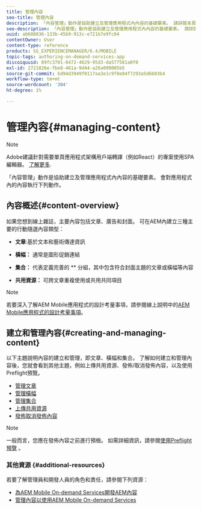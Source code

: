 ```yaml
---
title: 管理內容
seo-title: 管理內容
description: 「內容管理」動作是協助建立及管理應用程式內內容的基礎要素。 請詳閱本頁以了解更多。
seo-description: 「內容管理」動作是協助建立及管理應用程式內內容的基礎要素。 請詳閱本頁以了解更多。
uuid: ab680836-133b-45b9-913c-e721b7e9fc04
contentOwner: User
content-type: reference
products: SG_EXPERIENCEMANAGER/6.4/MOBILE
topic-tags: authoring-on-demand-services-app
discoiquuid: 89fc3701-0472-4629-95d3-da577581a0f0
exl-id: 2721826e-fbe8-461a-9d44-a26a099005b5
source-git-commit: bd94d3949f0117aa3e1c9f0e84f7293a5d6b03b4
workflow-type: tm+mt
source-wordcount: '304'
ht-degree: 1%

---
```


# 管理內容{#managing-content}

>[!NOTE]
>
>Adobe建議針對需要單頁應用程式架構用戶端轉譯（例如React）的專案使用SPA編輯器。 [了解更多](/help/sites-developing/spa-overview.md).

「內容管理」動作是協助建立及管理應用程式內內容的基礎要素。 會對應用程式內的內容執行下列動作。

## 內容概述{#content-overview}

如果您想到線上雜誌，主要內容包括文章、廣告和封面。 可在AEM內建立三種主要的行動隨選內容類型：

* **文章**:基於文本和藝術傳達資訊
* **橫幅：** 通常是圖形促銷連結
* **集合：** 代表定義完善的 ** 分組，其中包含符合封面主題的文章或橫幅等內容

* **共用資源：** 可跨文章重複使用或共用共同項目

>[!NOTE]
>
>若要深入了解AEM Mobile應用程式的設計考量事項，請參閱線上說明中的[AEM Mobile應用程式的設計考量事項](https://helpx.adobe.com/digital-publishing-solution/help/design-app.html)。

## 建立和管理內容{#creating-and-managing-content}

以下主題說明內容的建立和管理，即文章、橫幅和集合。 了解如何建立和管理內容後，您就會看到其他主題，例如上傳共用資源、發佈/取消發佈內容，以及使用Preflight預覽。

* [管理文章](/help/mobile/mobile-on-demand-managing-articles.md)
* [管理橫幅](/help/mobile/mobile-on-demand-managing-banners.md)
* [管理集合](/help/mobile/mobile-on-demand-managing-collections.md)
* [上傳共用資源](/help/mobile/mobile-on-demand-shared-resources.md)
* [發佈取消發佈內容](/help/mobile/mobile-on-demand-publishing-unpublishing.md)

>[!NOTE]
>
>一般而言，您應在發佈內容之前進行預檢。 如需詳細資訊，請參閱[使用Preflight預覽](/help/mobile/aem-mobile-manage-ondemand-services.md) 。

### 其他資源 {#additional-resources}

若要了解管理員和開發人員的角色和責任，請參閱下列資源：

* [為AEM Mobile On-demand Services開發AEM內容](/help/mobile/aem-mobile-on-demand.md)
* [管理內容以使用AEM Mobile On-demand Services](/help/mobile/aem-mobile.md)

